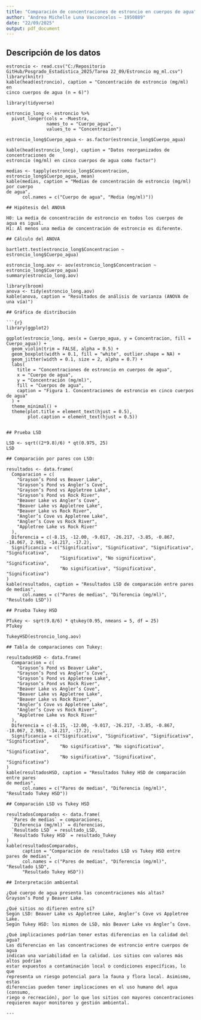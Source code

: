 ```yaml
---
title: "Comparación de concentraciones de estroncio en cuerpos de agua"
author: "Andrea Michelle Luna Vasconcelos – 1950889"
date: "22/09/2025"
output: pdf_document
---
```


## Descripción de los datos

```{r}
estroncio <- read.csv("C:/Repositorio GitHub/Posgrado_Estadistica_2025/Tarea 22_09/Estroncio mg_ml.csv")
library(knitr)
kable(head(estroncio), caption = "Concentración de estroncio (mg/ml) en 
cinco cuerpos de agua (n = 6)")

library(tidyverse)

estroncio_long <- estroncio %>%
  pivot_longer(cols = -Muestra,
               names_to = "Cuerpo_agua",
               values_to = "Concentracion")

estroncio_long$Cuerpo_agua <- as.factor(estroncio_long$Cuerpo_agua)

kable(head(estroncio_long), caption = "Datos reorganizados de concentraciones de
estroncio (mg/ml) en cinco cuerpos de agua como factor")

medias <- tapply(estroncio_long$Concentracion, estroncio_long$Cuerpo_agua, mean)
kable(medias, caption = "Medias de concentración de estroncio (mg/ml) por cuerpo
de agua",
      col.names = c("Cuerpo de agua", "Media (mg/ml)"))

## Hipótesis del ANOVA

H0: La media de concentración de estroncio en todos los cuerpos de agua es igual.
H1: Al menos una media de concentración de estroncio es diferente.

## Cálculo del ANOVA

bartlett.test(estroncio_long$Concentracion ~ estroncio_long$Cuerpo_agua)

estroncio_long.aov <- aov(estroncio_long$Concentracion ~ estroncio_long$Cuerpo_agua) 
summary(estroncio_long.aov)

library(broom)
anova <- tidy(estroncio_long.aov)
kable(anova, caption = "Resultados de análisis de varianza (ANOVA de una vía)")

## Gráfica de distribución

```{r}
library(ggplot2)

ggplot(estroncio_long, aes(x = Cuerpo_agua, y = Concentracion, fill = Cuerpo_agua)) +
  geom_violin(trim = FALSE, alpha = 0.5) +
  geom_boxplot(width = 0.1, fill = "white", outlier.shape = NA) +
  geom_jitter(width = 0.1, size = 2, alpha = 0.7) +
  labs(
    title = "Concentraciones de estroncio en cuerpos de agua",
    x = "Cuerpo de agua",
    y = "Concentración (mg/ml)",
    fill = "Cuerpos de agua",
    caption = "Figura 1. Concentraciones de estroncio en cinco cuerpos de agua"
  ) +
  theme_minimal() +
  theme(plot.title = element_text(hjust = 0.5),
        plot.caption = element_text(hjust = 0.5))


## Prueba LSD

LSD <- sqrt((2*9.8)/6) * qt(0.975, 25)
LSD

## Comparación por pares con LSD:

resultados <- data.frame(
  Comparacion = c(
    "Grayson’s Pond vs Beaver Lake",
    "Grayson’s Pond vs Angler’s Cove",
    "Grayson’s Pond vs Appletree Lake",
    "Grayson’s Pond vs Rock River",
    "Beaver Lake vs Angler’s Cove",
    "Beaver Lake vs Appletree Lake",
    "Beaver Lake vs Rock River",
    "Angler’s Cove vs Appletree Lake",
    "Angler’s Cove vs Rock River",
    "Appletree Lake vs Rock River"
  ),
  Diferencia = c(-8.15, -12.00, -9.017, -26.217, -3.85, -0.867, -18.067, 2.983, -14.217, -17.2),
  Significancia = c("Significativa", "Significativa", "Significativa", "Significativa",
                    "Significativa", "No significativa", "Significativa",
                    "No significativa", "Significativa", "Significativa")
)
kable(resultados, caption = "Resultados LSD de comparación entre pares de medias",
      col.names = c("Pares de medias", "Diferencia (mg/ml)", "Resultado LSD"))

## Prueba Tukey HSD

PTukey <- sqrt(9.8/6) * qtukey(0.95, nmeans = 5, df = 25)
PTukey

TukeyHSD(estroncio_long.aov)

## Tabla de comparaciones con Tukey:

resultadosHSD <- data.frame(
  Comparacion = c(
    "Grayson’s Pond vs Beaver Lake",
    "Grayson’s Pond vs Angler’s Cove",
    "Grayson’s Pond vs Appletree Lake",
    "Grayson’s Pond vs Rock River",
    "Beaver Lake vs Angler’s Cove",
    "Beaver Lake vs Appletree Lake",
    "Beaver Lake vs Rock River",
    "Angler’s Cove vs Appletree Lake",
    "Angler’s Cove vs Rock River",
    "Appletree Lake vs Rock River"
  ),
  Diferencia = c(-8.15, -12.00, -9.017, -26.217, -3.85, -0.867, -18.067, 2.983, -14.217, -17.2),
  Significancia = c("Significativa", "Significativa", "Significativa", "Significativa",
                    "No significativa", "No significativa", "Significativa",
                    "No significativa", "Significativa", "Significativa")
)
kable(resultadosHSD, caption = "Resultados Tukey HSD de comparación entre pares 
de medias",
      col.names = c("Pares de medias", "Diferencia (mg/ml)", "Resultado Tukey HSD"))

## Comparación LSD vs Tukey HSD

resultadosComparados <- data.frame(
  `Pares de medias` = comparaciones,
  `Diferencia (mg/ml)` = diferencias,
  `Resultado LSD` = resultado_LSD,
  `Resultado Tukey HSD` = resultado_Tukey
)
kable(resultadosComparados,
      caption = "Comparación de resultados LSD vs Tukey HSD entre pares de medias",
      col.names = c("Pares de medias", "Diferencia (mg/ml)", "Resultado LSD", 
      "Resultado Tukey HSD"))

## Interpretación ambiental

¿Qué cuerpo de agua presenta las concentraciones más altas?
Grayson’s Pond y Beaver Lake.

¿Qué sitios no difieren entre sí?
Según LSD: Beaver Lake vs Appletree Lake, Angler’s Cove vs Appletree Lake.
Según Tukey HSD: los mismos de LSD, más Beaver Lake vs Angler’s Cove.

¿Qué implicaciones podrían tener estas diferencias en la calidad del agua?
Las diferencias en las concentraciones de estroncio entre cuerpos de agua 
indican una variabilidad en la calidad. Los sitios con valores más altos podrían
estar expuestos a contaminación local o condiciones específicas, lo que
representa un riesgo potencial para la fauna y flora local. Asimismo, estas 
diferencias pueden tener implicaciones en el uso humano del agua (consumo, 
riego o recreación), por lo que los sitios con mayores concentraciones 
requieren mayor monitoreo y gestión ambiental.

---
